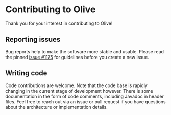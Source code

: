 # Contributing to Olive

Thank you for your interest in contributing to Olive!

## Reporting issues

Bug reports help to make the software more stable and usable.
Please read the pinned [issue #1175](https://github.com/olive-editor/olive/issues/1175)
for guidelines before you create a new issue.

## Writing code

Code contributions are welcome. Note that the code base is rapidly changing in
the current stage of development however. There is some documentation in the form
of code comments, including Javadoc in header files. Feel free to reach out via
an issue or pull request if you have questions about the architecture or
implementation details.

